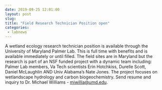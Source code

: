 ```yaml
---
date: 2019-09-25 12:01:00
layout: post
slug: 
title: "Field Research Technician Position open"
categories:
 - labnews
---
```


A wetland ecology research technician position is available through the University of Maryland Palmer Lab. This is full time with benefits and is available immediately or until filled.  The field sites are in Maryland but the research is part of an NSF funded project with a dynamic team including: Palmer Lab members, Va Tech scientists Erin Hotchkiss, Durelle Scott, Daniel McLaughlin AND Univ Alabama’s Nate Jones. The project focuses on wetlandscape hydrology and carbon biogeochemistry. Send resume and inquiry to Dr. Michael Williams - miwillia@umd.edu.